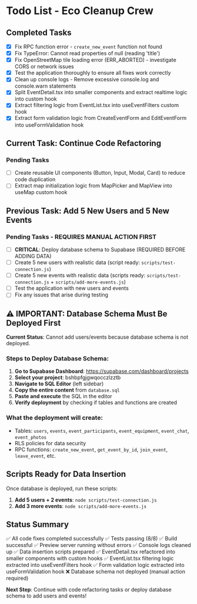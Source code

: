 # Todo List - Eco Cleanup Crew

## Completed Tasks
- [x] Fix RPC function error - `create_new_event` function not found
- [x] Fix TypeError: Cannot read properties of null (reading 'title')
- [x] Fix OpenStreetMap tile loading error (ERR_ABORTED) - investigate CORS or network issues
- [x] Test the application thoroughly to ensure all fixes work correctly
- [x] Clean up console logs - Remove excessive console.log and console.warn statements
- [x] Split EventDetail.tsx into smaller components and extract realtime logic into custom hook
- [x] Extract filtering logic from EventList.tsx into useEventFilters custom hook
- [x] Extract form validation logic from CreateEventForm and EditEventForm into useFormValidation hook

## Current Task: Continue Code Refactoring

### Pending Tasks
- [ ] Create reusable UI components (Button, Input, Modal, Card) to reduce code duplication
- [ ] Extract map initialization logic from MapPicker and MapView into useMap custom hook

## Previous Task: Add 5 New Users and 5 New Events

### Pending Tasks - REQUIRES MANUAL ACTION FIRST
- [ ] **CRITICAL**: Deploy database schema to Supabase (REQUIRED BEFORE ADDING DATA)
- [ ] Create 5 new users with realistic data (script ready: `scripts/test-connection.js`)
- [ ] Create 5 new events with realistic data (scripts ready: `scripts/test-connection.js` + `scripts/add-more-events.js`)
- [ ] Test the application with new users and events
- [ ] Fix any issues that arise during testing

## ⚠️ IMPORTANT: Database Schema Must Be Deployed First

**Current Status**: Cannot add users/events because database schema is not deployed.

### Steps to Deploy Database Schema:

1. **Go to Supabase Dashboard**: https://supabase.com/dashboard/projects
2. **Select your project**: bshbpfgjgwqocczlzztb
3. **Navigate to SQL Editor** (left sidebar)
4. **Copy the entire content** from `database.sql`
5. **Paste and execute** the SQL in the editor
6. **Verify deployment** by checking if tables and functions are created

### What the deployment will create:
- Tables: `users`, `events`, `event_participants`, `event_equipment`, `event_chat`, `event_photos`
- RLS policies for data security
- RPC functions: `create_new_event`, `get_event_by_id`, `join_event`, `leave_event`, etc.

## Scripts Ready for Data Insertion

Once database is deployed, run these scripts:

1. **Add 5 users + 2 events**: `node scripts/test-connection.js`
2. **Add 3 more events**: `node scripts/add-more-events.js`

## Status Summary
✅ All code fixes completed successfully
✅ Tests passing (8/8)
✅ Build successful
✅ Preview server running without errors
✅ Console logs cleaned up
✅ Data insertion scripts prepared
✅ EventDetail.tsx refactored into smaller components with custom hooks
✅ EventList.tsx filtering logic extracted into useEventFilters hook
✅ Form validation logic extracted into useFormValidation hook
❌ Database schema not deployed (manual action required)

**Next Step**: Continue with code refactoring tasks or deploy database schema to add users and events!